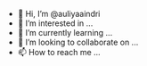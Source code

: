 - 👋 Hi, I’m @auliyaaindri
- 👀 I’m interested in ...
- 🌱 I’m currently learning ...
- 💞️ I’m looking to collaborate on ...
- 📫 How to reach me ...

<!---
auliyaaindri/auliyaaindri is a ✨ special ✨ repository because its `README.md` (this file) appears on your GitHub profile.
You can click the Preview link to take a look at your changes.
--->
